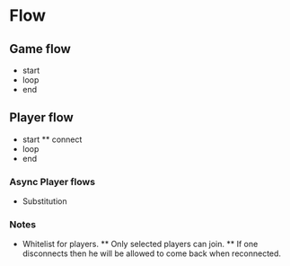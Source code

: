 # Flow

## Game flow

* start
* loop
* end

## Player flow

* start
** connect
* loop
* end

### Async Player flows

* Substitution

### Notes

* Whitelist for players.
** Only selected players can join.
** If one disconnects then he will be allowed to come back when reconnected.
